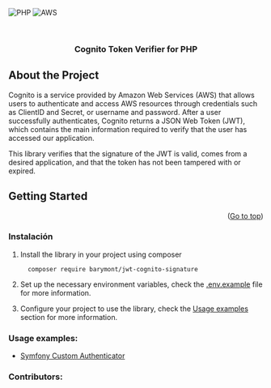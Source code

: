 
<a name="readme-top"></a>
![PHP](https://img.shields.io/badge/PHP-777BB4?style=for-the-badge&logo=php&logoColor=white)
![AWS](https://img.shields.io/badge/AWS-232F3E?style=for-the-badge&logo=amazon-aws&logoColor=white)

<br />

<div align="center">
    <h3 align="center">Cognito Token Verifier for PHP</h3>
</div>

## About the Project
Cognito is a service provided by Amazon Web Services (AWS) that allows users to authenticate and access AWS resources through credentials such as ClientID and Secret, or username and password. After a user successfully authenticates, Cognito returns a JSON Web Token (JWT), which contains the main information required to verify that the user has accessed our application.

This library verifies that the signature of the JWT is valid, comes from a desired application, and that the token has not been tampered with or expired.

## Getting Started

<p align="right">(<a href="#readme-top">Go to top</a>)</p>

### Instalación

1. Install the library in your project using composer
    ```
      composer require barymont/jwt-cognito-signature
    ```
2. Set up the necessary environment variables, check the [.env.example](../.env.example) file for more information.

3. Configure your project to use the library, check the [Usage examples](#usage-examples) section for more information.

### Usage examples:

- [Symfony Custom Authenticator](../documents/symfony-custom-authenticator.md)


### Contributors:

